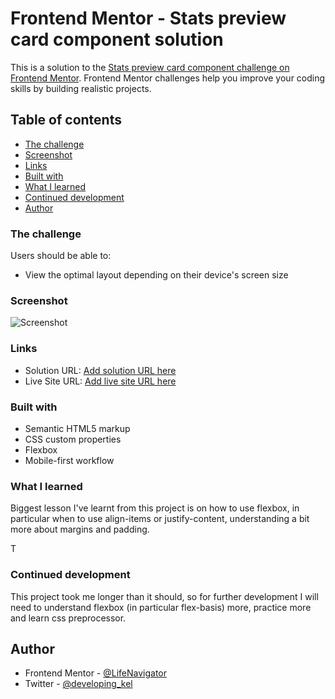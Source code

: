 # Frontend Mentor - Stats preview card component solution

This is a solution to the [Stats preview card component challenge on Frontend Mentor](https://www.frontendmentor.io/challenges/stats-preview-card-component-8JqbgoU62). Frontend Mentor challenges help you improve your coding skills by building realistic projects. 

## Table of contents

  - [The challenge](#the-challenge)
  - [Screenshot](#screenshot)
  - [Links](#links)
  - [Built with](#built-with)
  - [What I learned](#what-i-learned)
  - [Continued development](#continued-development)
  - [Author](#author)


### The challenge

Users should be able to:

- View the optimal layout depending on their device's screen size

### Screenshot

![Screenshot](.images/stats-component-screenshot.png)

### Links

- Solution URL: [Add solution URL here](https://your-solution-url.com)
- Live Site URL: [Add live site URL here](https://your-live-site-url.com)
### Built with

- Semantic HTML5 markup
- CSS custom properties
- Flexbox
- Mobile-first workflow

### What I learned

Biggest lesson I've learnt from this project is on how to use flexbox, in particular when to use align-items or justify-content, understanding a bit more about margins and padding.

T
### Continued development

This project took me longer than it should, so for further development I will need to understand flexbox (in particular flex-basis) more, practice more and learn css preprocessor.
## Author

- Frontend Mentor - [@LifeNavigator](https://www.frontendmentor.io/profile/LifeNavigator)
- Twitter - [@developing_kel](https://www.twitter.com/developing_kel)




